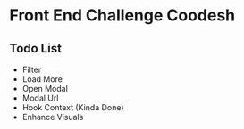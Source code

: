 # Front End Challenge Coodesh

## Todo List

- Filter
- Load More
- Open Modal
- Modal Url
- Hook Context (Kinda Done)
- Enhance Visuals